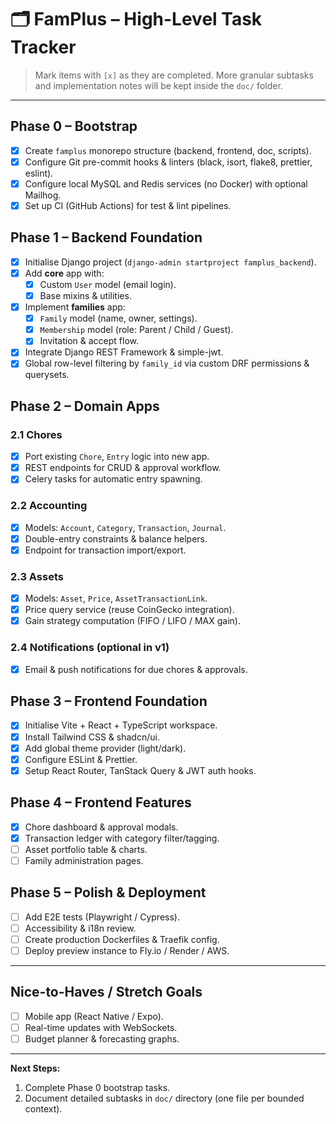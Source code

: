 # 🗂️ FamPlus – High-Level Task Tracker

> Mark items with `[x]` as they are completed.  More granular subtasks and implementation notes will be kept inside the `doc/` folder.

---

## Phase 0 – Bootstrap
- [x] Create `famplus` monorepo structure (backend, frontend, doc, scripts).
- [x] Configure Git pre-commit hooks & linters (black, isort, flake8, prettier, eslint).
- [x] Configure local MySQL and Redis services (no Docker) with optional Mailhog.
- [x] Set up CI (GitHub Actions) for test & lint pipelines.

## Phase 1 – Backend Foundation
- [x] Initialise Django project (`django-admin startproject famplus_backend`).
- [x] Add **core** app with:
  - [x] Custom `User` model (email login).
  - [x] Base mixins & utilities.
- [x] Implement **families** app:
  - [x] `Family` model (name, owner, settings).
  - [x] `Membership` model (role: Parent / Child / Guest).
  - [x] Invitation & accept flow.
- [x] Integrate Django REST Framework & simple-jwt.
- [x] Global row-level filtering by `family_id` via custom DRF permissions & querysets.

## Phase 2 – Domain Apps

### 2.1 Chores
- [x] Port existing `Chore`, `Entry` logic into new app.
- [x] REST endpoints for CRUD & approval workflow.
- [x] Celery tasks for automatic entry spawning.

### 2.2 Accounting
- [x] Models: `Account`, `Category`, `Transaction`, `Journal`.
- [x] Double-entry constraints & balance helpers.
- [x] Endpoint for transaction import/export.

### 2.3 Assets
- [x] Models: `Asset`, `Price`, `AssetTransactionLink`.
- [x] Price query service (reuse CoinGecko integration).
- [x] Gain strategy computation (FIFO / LIFO / MAX gain).

### 2.4 Notifications (optional in v1)
- [x] Email & push notifications for due chores & approvals.

## Phase 3 – Frontend Foundation
- [x] Initialise Vite + React + TypeScript workspace.
- [x] Install Tailwind CSS & shadcn/ui.
- [x] Add global theme provider (light/dark).
- [x] Configure ESLint & Prettier.
- [x] Setup React Router, TanStack Query & JWT auth hooks.

## Phase 4 – Frontend Features
- [x] Chore dashboard & approval modals.
- [x] Transaction ledger with category filter/tagging.
- [ ] Asset portfolio table & charts.
- [ ] Family administration pages.

## Phase 5 – Polish & Deployment
- [ ] Add E2E tests (Playwright / Cypress).
- [ ] Accessibility & i18n review.
- [ ] Create production Dockerfiles & Traefik config.
- [ ] Deploy preview instance to Fly.io / Render / AWS.

---

## Nice-to-Haves / Stretch Goals
- [ ] Mobile app (React Native / Expo).
- [ ] Real-time updates with WebSockets.
- [ ] Budget planner & forecasting graphs.

---

**Next Steps:**
1. Complete Phase 0 bootstrap tasks.
2. Document detailed subtasks in `doc/` directory (one file per bounded context). 